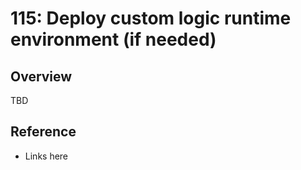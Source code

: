 # 115: Deploy custom logic runtime environment (if needed)

## Overview

TBD

## Reference

* Links here

